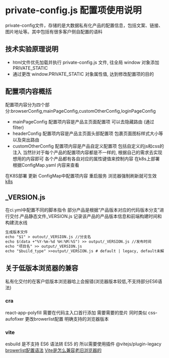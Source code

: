 # private-config.js 配置项使用说明
private-config文件，存储的是大数据私有化产品的配置信息，包括文案、链接、图片地址等。其中包括有很多客户侧自配置的语料
## 技术实验原理说明
+ html文件优先加载并执行 private-config.js 文件, 往全局 window 对象添加 PRIVATE_STATIC
+ 通过更改 window.PRIVATE_STATIC 对象属性值, 达到修改配置项的目的

## 配置项内容概括
配置项内容分为四个部分:browserConfig,mainPageConfig,customOtherConfig,loginPageConfig
+ mainPageConfig 配置项内容是产品主页面配置项 可以去隐藏路由 (通过filter)
+ headerConfig 配置项内容是产品主页面头部配置项 包裹页面图标样式大小等 以及突出路由
+ customOtherConfig 配置项内容是产品自定义配置项 包括自定义的js和css的注入
当然针对于每个产品的配置项内容都是不一样的, 根据自己的需求去实现想用的内容即可
各个产品都有各自对应的属性键值来控制内容 在k8s上部署 根据ConfigMap.yaml 内容来查看 

在K8S部署 更新 ConfigMap中配置项内容 重启服务 浏览器强制刷新就可生效
[k8s](https://developer.aliyun.com/article/1366693)

## _VERSION.js
在ci.yml中配置不同的脚本指令
部分产品是根据“产品版本对应的代码版本分支”进行交付.产品静态文件_VERSION.js 记录该产品的产品版本信息和前端构建时间和构建流水线

```md
生成版本文件
echo "$1" > outout/_VERSION.js //分支名
echo $(data +"%Y-%m-%d %H:%M:%S") >> output/_VERSION.js //发布时间
echo "项目名" >> output/_VERSION.js 
echo "$build_type" >>output/_VERSION.js # default | legacy, default未解决浏览器兼容性
```

## 关于低版本浏览器的兼容
私有化交付的在客户低版本浏览器哈上会报错(浏览器版本较低,不支持部分ES6语法)
### cra
react-app-polyfill
需要在代码主入口首行添加 需要需要的垫片 同时类似 css-aufofixer 更改browerlist配置 明确支持的浏览器版本 
### vite
esbuild 是不支持 ES6 语法转 ES5 的 所以需要使用插件 @vitejs/plugin-legacy
[browerlist配置语法](https://browsersl.ist/#q=last+2+versions+and+not+dead%2C+%3E+0.3%25%2C+Firefox+ESR)
[Vite是怎么兼容老旧浏览器的](https://zhuanlan.zhihu.com/p/619014112)